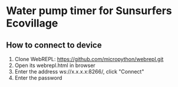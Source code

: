 Water pump timer for Sunsurfers Ecovillage
==========================================



How to connect to device
------------------------

1. Clone WebREPL: https://github.com/micropython/webrepl.git
2. Open its webrepl.html in browser
3. Enter the address ws://x.x.x.x:8266/, click "Connect"
4. Enter the password
